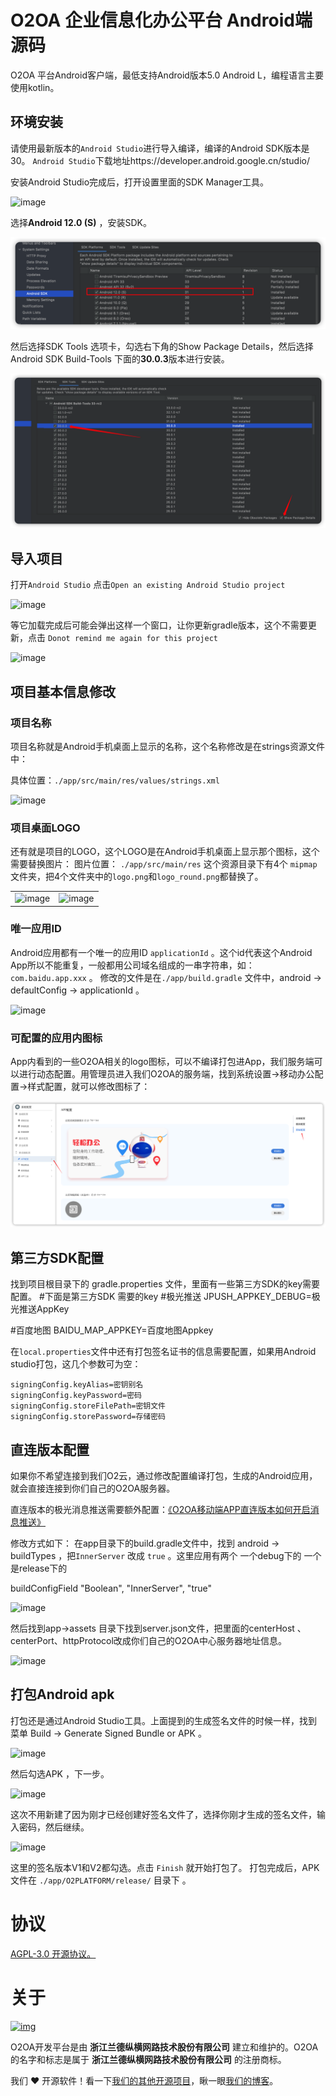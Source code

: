 # O2OA 企业信息化办公平台 Android端源码



O2OA 平台Android客户端，最低支持Android版本5.0 Android L，编程语言主要使用kotlin。



## 环境安装

请使用最新版本的`Android Studio`进行导入编译，编译的Android SDK版本是 30。 `Android Studio`下载地址https://developer.android.google.cn/studio/



安装Android Studio完成后，打开设置里面的SDK Manager工具。

![image](./img/1577344557429-5f5242d4-89b0-426e-bf59-057a2e52686f.png)

选择**Android 12.0 (S)** ，安装SDK。

![image.png](./img/20221125-sdk.png)

然后选择SDK Tools 选项卡，勾选右下角的Show Package Details，然后选择Android SDK Build-Tools 下面的**30.0.3**版本进行安装。

![image.png](./img/2022-03-31_10.17.07.png)





## 导入项目

打开`Android Studio` 点击`Open an existing Android Studio project`



![image](./img/1577344557509-a21b55b1-4241-4b5a-b642-aa6c74c8e549.png)



等它加载完成后可能会弹出这样一个窗口，让你更新gradle版本，这个不需要更新，点击 `Donot remind me again for this project`



![image](./img/1577344558957-4a1ed875-17de-4d35-9a53-1fc14de8caff.png)





## 项目基本信息修改

### 项目名称

项目名称就是Android手机桌面上显示的名称，这个名称修改是在strings资源文件中：

具体位置：`./app/src/main/res/values/strings.xml`



![image](./img/1577344557451-0d30193a-801c-43bd-94a5-b60ac07773a5.png)



### 项目桌面LOGO

还有就是项目的LOGO，这个LOGO是在Android手机桌面上显示那个图标，这个需要替换图片： 图片位置： `./app/src/main/res` 这个资源目录下有4个 `mipmap` 文件夹，把4个文件夹中的`logo.png`和`logo_round.png`都替换了。



|                                                              |                                                              |
| ------------------------------------------------------------ | ------------------------------------------------------------ |
| ![image](./img/1577344557413-0780e7c6-8597-4239-a47a-b2aef0b879dc.png) | ![image](./img/1577344557674-0bc05c23-9c26-409c-b2e4-5f16f92e7f8b.png) |



### 唯一应用ID



Android应用都有一个唯一的应用ID `applicationId` 。这个id代表这个Android App所以不能重复，一般都用公司域名组成的一串字符串，如： `com.baidu.app.xxx` 。 修改的文件是在`./app/build.gradle` 文件中，android -> defaultConfig -> applicationId 。

![image](./img/1577344557438-dee08395-93fd-427a-86be-871cc8701316.png)

### 可配置的应用内图标
App内看到的一些O2OA相关的logo图标，可以不编译打包进App，我们服务端可以进行动态配置。用管理员进入我们O2OA的服务端，找到系统设置->移动办公配置->样式配置，就可以修改图标了：

![image](./img/20221125-image-style.png)

## 第三方SDK配置

找到项目根目录下的 gradle.properties 文件，里面有一些第三方SDK的key需要配置。
#下面是第三方SDK 需要的key
#极光推送
JPUSH_APPKEY_DEBUG=极光推送AppKey

#百度地图
BAIDU_MAP_APPKEY=百度地图Appkey



在`local.properties`文件中还有打包签名证书的信息需要配置，如果用Android studio打包，这几个参数可为空：

```
signingConfig.keyAlias=密钥别名
signingConfig.keyPassword=密码
signingConfig.storeFilePath=密钥文件
signingConfig.storePassword=存储密码
```


## 直连版本配置 

如果你不希望连接到我们O2云，通过修改配置编译打包，生成的Android应用，就会直接连接到你们自己的O2OA服务器。 

直连版本的极光消息推送需要额外配置：[《O2OA移动端APP直连版本如何开启消息推送》](https://www.yuque.com/o2oa/cfst8l/mws5lw)

修改方式如下： 在app目录下的build.gradle文件中，找到 android -> buildTypes ，把`InnerServer` 改成 `true` 。这里应用有两个 一个debug下的 一个是release下的

buildConfigField "Boolean", "InnerServer", "true"

![image](./img/1577344559312-11600328-394a-4b1a-8798-b85c1af59219.png)

然后找到app->assets 目录下找到server.json文件，把里面的centerHost 、 centerPort、httpProtocol改成你们自己的O2OA中心服务器地址信息。

![image](./img/1577344559030-1735ff15-8980-42cf-a8c8-220d9d8ff200.png)



## 打包Android apk

打包还是通过Android Studio工具。上面提到的生成签名文件的时候一样，找到菜单 Build -> Generate Signed Bundle or APK 。



![image](./img/1577344557829-5b7d13c2-9b8c-4743-abb6-b7df21af84f9.png)



然后勾选APK ，下一步。 



![image](./img/1577344558176-f5c3d53c-4483-4070-9164-49de977ef72e.png)



这次不用新建了因为刚才已经创建好签名文件了，选择你刚才生成的签名文件，输入密码，然后继续。 



![image](./img/1577344558020-ea1b6356-e766-4b1f-a7f6-eff15dae770f.png)

这里的签名版本V1和V2都勾选。点击 `Finish` 就开始打包了。 打包完成后，APK文件在 `./app/O2PLATFORM/release/` 目录下 。





# 协议

[AGPL-3.0 开源协议。](./LICENSE)



# 关于

[![img](./img/O2OA-logo.jpg)](./img/O2OA-logo.jpg)



O2OA开发平台是由 **浙江兰德纵横网路技术股份有限公司** 建立和维护的。O2OA 的名字和标志是属于 **浙江兰德纵横网路技术股份有限公司** 的注册商标。

我们 ❤️ 开源软件！看一下[我们的其他开源项目](https://github.com/o2oa)，瞅一眼[我们的博客](https://my.oschina.net/o2oa)。